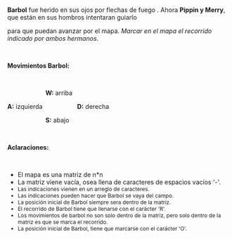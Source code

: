 <h5></h5><h4></h4><h4></h4><div><b><b>Barbol</b></b> fue herido en sus ojos por flechas de fuego . Ahora <b><b>Pippin y Merry</b></b>, que están en sus hombros intentaran guiarlo</div><p>para que puedan avanzar por el mapa. <i>Marcar en el mapa el recorrido indicado por ambos hermanos</i>.<br/></p><div><br/></div><p><b><b>Movimientos Barbol:</b></b></p><p><br/></p><p>                      <b><b>W:</b></b> arriba</p><p><b><b>A:</b></b> izquierda                    <b><b>D:</b></b> derecha<br/></p><p>                      <b><b>S:</b></b> abajo<br/></p><p><br/></p><p></p><p><b><b>Aclaraciones</b>:<br/></b></p><p></p><p><br/></p><ul><li>El mapa es una matriz de n*n</li><li>La matriz viene vacía, osea llena de caracteres de espacios vacíos '-'.</li><li style="font-size: 12px;text-align: left;">Las indicaciones vienen en un arreglo de caracteres.<br/></li><li style="font-size: 12px;text-align: left;"><div>Las indicaciones pueden hacer que Barbol se vaya del campo.</div></li><li style="font-size: 12px;text-align: left;"><div>La posición inicial de Barbol siempre sera dentro de la matriz.</div></li><li style="font-size: 12px;text-align: left;"><div>El recorrido de Barbol tiene que llenarse con el carácter 'R'.</div></li><li style="font-size: 12px;text-align: left;"><div>Los movimientos de barbol no son solo dentro de la matriz, pero solo dentro de la matriz es que se marca el recorrido.​</div></li><li style="font-size: 12px;text-align: left;"><div>La posición inicial de Barbol, tiene que marcarse con el carácter 'O'.</div></li></ul><p><br/></p><p></p>